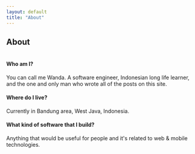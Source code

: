 ```yaml
---
layout: default
title: "About"
---
```


<div class="post">
  <h2 class="pageTitle">About</h2>
  <img src="{{ '/assets/img/profile.jpg' | prepend: site.baseurl }}" alt="">

  <h4>Who am I?</h4>
  <p>You can call me Wanda. A software engineer, Indonesian long life learner, and the one and only man who wrote all of the posts on this site.</p>

  <h4>Where do I live?</h4>
  <p>Currently in Bandung area, West Java, Indonesia.</p>

  <h4>What kind of software that I build?</h4>
  <p>Anything that would be useful for people and it's related to web & mobile technologies.</p>
</div>
